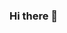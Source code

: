 ### Hi there 👋

<!--
**gregbg218/gregbg218** is a ✨ _special_ ✨ repository because its `README.md` (this file) appears on your GitHub profile.

Here are some ideas to get you started:

- 🔭 I’m currently working on ... Java and Solidity
- 🌱 I’m currently learning ... Android
- 👯 I’m looking to collaborate on ... Java
- 🤔 I’m looking for help with ... AWS
- 💬 Ask me about ... Anything
- 📫 How to reach me: ... 
- 😄 Pronouns: ... He/Him
- ⚡ Fun fact: ... Python is older than Java
-->
